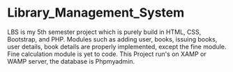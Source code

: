 # Library_Management_System
LBS is my 5th semester project which is purely build in HTML, CSS, Bootstrap, and PHP.
Modules such as adding user, books, issuing books, user details, book details are properly implemented, except the fine module.
Fine calculation module is yet to code.
This Project run's on XAMP or WAMP server, the database is Phpmyadmin.
